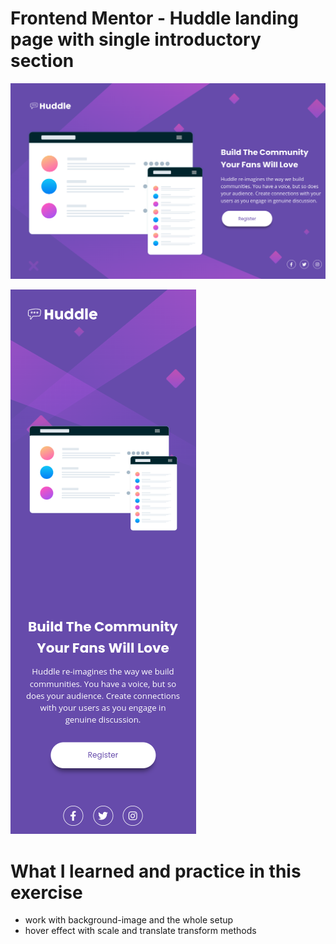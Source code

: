 # Frontend Mentor - Huddle landing page with single introductory section

![Design for Desktop viewport](./desktopView.png)

![Design for Mobile viewport](./mobileView.png)

# What I learned and practice in this exercise

* work with background-image and the whole setup
* hover effect with scale and translate transform methods
